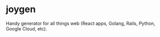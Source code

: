 # joygen
Handy generator for all things web (React apps, Golang, Rails, Python, Google Cloud, etc).
